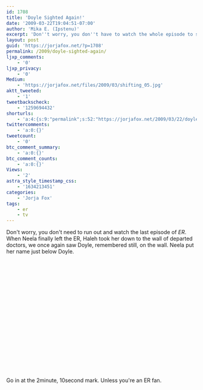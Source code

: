 ```yaml
---
id: 1708
title: 'Doyle Sighted Again!'
date: '2009-03-22T19:04:51-07:00'
author: 'Mika E. (Ipstenu)'
excerpt: 'Don''t worry, you don''t have to watch the whole episode to see the glimpse of Doyle''s name on the wall of doctors. The video''s in the full post.'
layout: post
guid: 'https://jorjafox.net/?p=1708'
permalink: /2009/doyle-sighted-again/
ljxp_comments:
    - '0'
ljxp_privacy:
    - '0'
Medium:
    - 'https://jorjafox.net/files/2009/03/shifting_05.jpg'
aktt_tweeted:
    - '1'
tweetbackscheck:
    - '1259694432'
shorturls:
    - 'a:4:{s:9:"permalink";s:52:"https://jorjafox.net/2009/03/22/doyle-sighted-again/";s:7:"tinyurl";s:25:"http://tinyurl.com/deklfj";s:4:"isgd";s:18:"http://is.gd/52YAb";s:5:"bitly";s:20:"http://bit.ly/5SFmql";}'
twittercomments:
    - 'a:0:{}'
tweetcount:
    - '0'
btc_comment_summary:
    - 'a:0:{}'
btc_comment_counts:
    - 'a:0:{}'
Views:
    - '2'
astra_style_timestamp_css:
    - '1634213451'
categories:
    - 'Jorja Fox'
tags:
    - er
    - tv
---
```


Don't worry, you don't need to run out and watch the last episode of <em>ER</em>.  When Neela finally left the ER, Haleh took her down to the wall of departed doctors, we once again saw Doyle, remembered still, on the wall. Neela put her name just below Doyle.

<object width="480" height="295"><param name="movie" value="http://www.youtube.com/v/TL2lQTCzvzw&hl=en&fs=1"></param><param name="allowFullScreen" value="true"></param><param name="allowscriptaccess" value="always"></param><embed src="http://www.youtube.com/v/TL2lQTCzvzw&hl=en&fs=1" type="application/x-shockwave-flash" allowscriptaccess="always" allowfullscreen="true" width="480" height="295"></embed></object>

Go in at the 2minute, 10second mark. Unless you're an ER fan.